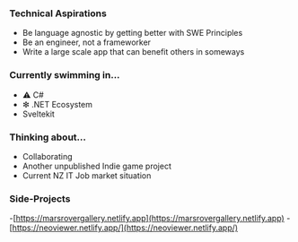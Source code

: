 ### Technical Aspirations
- Be language agnostic by getting better with SWE Principles
- Be an engineer, not a frameworker
- Write a large scale app that can benefit others in someways

### Currently swimming in... 
- ⚠ C#
- ❇ .NET Ecosystem
- Sveltekit 

### Thinking about...
- Collaborating
- Another unpublished Indie game project
- Current NZ IT Job market situation

### Side-Projects
-[https://marsrovergallery.netlify.app](https://marsrovergallery.netlify.app)
-[https://neoviewer.netlify.app/](https://neoviewer.netlify.app/)

<!--
**adrianlimws/adrianlimws** is a ✨ _special_ ✨ repository because its `README.md` (this file) appears on your GitHub profile.

Here are some ideas to get you started:

- 🔭 I’m currently working on ...
- 🌱 I’m currently learning ...
- 👯 I’m looking to collaborate on ...
- 🤔 I’m looking for help with ...
- 💬 Ask me about ...
- 📫 How to reach me: ...
- 😄 Pronouns: ...
- ⚡ Fun fact: ...
-->
